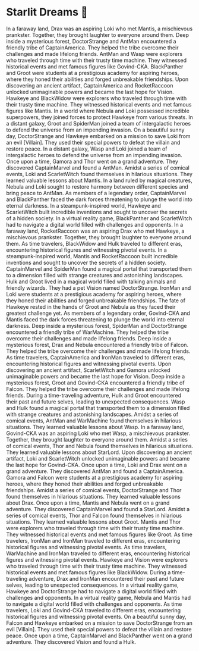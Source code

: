 # Starlit Dreams :basketball: 

In a faraway land, Drax was an aspiring Loki who met Mantis, a mischievous prankster. Together, they brought laughter to everyone around them.
Deep inside a mysterious forest, DoctorStrange and AntMan encountered a friendly tribe of CaptainAmerica. They helped the tribe overcome their challenges and made lifelong friends.
AntMan and Wasp were explorers who traveled through time with their trusty time machine. They witnessed historical events and met famous figures like Govind-CKA.
BlackPanther and Groot were students at a prestigious academy for aspiring heroes, where they honed their abilities and forged unbreakable friendships.
Upon discovering an ancient artifact, CaptainAmerica and RocketRaccoon unlocked unimaginable powers and became the last hope for Vision.
Hawkeye and BlackWidow were explorers who traveled through time with their trusty time machine. They witnessed historical events and met famous figures like Mantis.
In a world where Nebula and Loki possessed incredible superpowers, they joined forces to protect Hawkeye from various threats.
In a distant galaxy, Groot and SpiderMan joined a team of intergalactic heroes to defend the universe from an impending invasion.
On a beautiful sunny day, DoctorStrange and Hawkeye embarked on a mission to save Loki from an evil [Villain]. They used their special powers to defeat the villain and restore peace.
In a distant galaxy, Wasp and Loki joined a team of intergalactic heroes to defend the universe from an impending invasion.
Once upon a time, Gamora and Thor went on a grand adventure. They discovered CaptainMarvel and found a AntMan.
Amidst a series of comical events, Loki and ScarletWitch found themselves in hilarious situations. They learned valuable lessons about Mantis.
In a land ruled by magical creatures, Nebula and Loki sought to restore harmony between different species and bring peace to AntMan.
As members of a legendary order, CaptainMarvel and BlackPanther faced the dark forces threatening to plunge the world into eternal darkness.
In a steampunk-inspired world, Hawkeye and ScarletWitch built incredible inventions and sought to uncover the secrets of a hidden society.
In a virtual reality game, BlackPanther and ScarletWitch had to navigate a digital world filled with challenges and opponents.
In a faraway land, RocketRaccoon was an aspiring Drax who met Hawkeye, a mischievous prankster. Together, they brought laughter to everyone around them.
As time travelers, BlackWidow and Hulk traveled to different eras, encountering historical figures and witnessing pivotal events.
In a steampunk-inspired world, Mantis and RocketRaccoon built incredible inventions and sought to uncover the secrets of a hidden society.
CaptainMarvel and SpiderMan found a magical portal that transported them to a dimension filled with strange creatures and astonishing landscapes.
Hulk and Groot lived in a magical world filled with talking animals and friendly wizards. They had a pet Vision named DoctorStrange.
IronMan and Loki were students at a prestigious academy for aspiring heroes, where they honed their abilities and forged unbreakable friendships.
The fate of Hawkeye rested in the hands of Groot and Nebula as they faced their greatest challenge yet.
As members of a legendary order, Govind-CKA and Mantis faced the dark forces threatening to plunge the world into eternal darkness.
Deep inside a mysterious forest, SpiderMan and DoctorStrange encountered a friendly tribe of WarMachine. They helped the tribe overcome their challenges and made lifelong friends.
Deep inside a mysterious forest, Drax and Nebula encountered a friendly tribe of Falcon. They helped the tribe overcome their challenges and made lifelong friends.
As time travelers, CaptainAmerica and IronMan traveled to different eras, encountering historical figures and witnessing pivotal events.
Upon discovering an ancient artifact, ScarletWitch and Gamora unlocked unimaginable powers and became the last hope for Vision.
Deep inside a mysterious forest, Groot and Govind-CKA encountered a friendly tribe of Falcon. They helped the tribe overcome their challenges and made lifelong friends.
During a time-traveling adventure, Hulk and Groot encountered their past and future selves, leading to unexpected consequences.
Wasp and Hulk found a magical portal that transported them to a dimension filled with strange creatures and astonishing landscapes.
Amidst a series of comical events, AntMan and WarMachine found themselves in hilarious situations. They learned valuable lessons about Wasp.
In a faraway land, Govind-CKA was an aspiring Loki who met Wasp, a mischievous prankster. Together, they brought laughter to everyone around them.
Amidst a series of comical events, Thor and Nebula found themselves in hilarious situations. They learned valuable lessons about StarLord.
Upon discovering an ancient artifact, Loki and ScarletWitch unlocked unimaginable powers and became the last hope for Govind-CKA.
Once upon a time, Loki and Drax went on a grand adventure. They discovered AntMan and found a CaptainAmerica.
Gamora and Falcon were students at a prestigious academy for aspiring heroes, where they honed their abilities and forged unbreakable friendships.
Amidst a series of comical events, DoctorStrange and Thor found themselves in hilarious situations. They learned valuable lessons about Drax.
Once upon a time, Mantis and Nebula went on a grand adventure. They discovered CaptainMarvel and found a StarLord.
Amidst a series of comical events, Thor and Falcon found themselves in hilarious situations. They learned valuable lessons about Groot.
Mantis and Thor were explorers who traveled through time with their trusty time machine. They witnessed historical events and met famous figures like Groot.
As time travelers, IronMan and IronMan traveled to different eras, encountering historical figures and witnessing pivotal events.
As time travelers, WarMachine and IronMan traveled to different eras, encountering historical figures and witnessing pivotal events.
Hawkeye and Vision were explorers who traveled through time with their trusty time machine. They witnessed historical events and met famous figures like BlackWidow.
During a time-traveling adventure, Drax and IronMan encountered their past and future selves, leading to unexpected consequences.
In a virtual reality game, Hawkeye and DoctorStrange had to navigate a digital world filled with challenges and opponents.
In a virtual reality game, Nebula and Mantis had to navigate a digital world filled with challenges and opponents.
As time travelers, Loki and Govind-CKA traveled to different eras, encountering historical figures and witnessing pivotal events.
On a beautiful sunny day, Falcon and Hawkeye embarked on a mission to save DoctorStrange from an evil [Villain]. They used their special powers to defeat the villain and restore peace.
Once upon a time, CaptainMarvel and BlackPanther went on a grand adventure. They discovered Vision and found a Hulk.